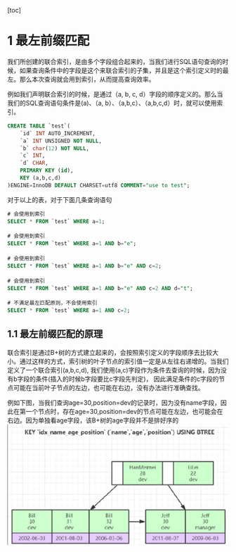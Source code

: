 [toc]
# 1 最左前缀匹配
我们所创建的联合索引，是由多个字段组合起来的，当我们进行SQL语句查询的时候，如果查询条件中的字段是这个来联合索引的子集，并且是这个索引定义时的最左。那么本次查询就会用到索引，从而提高查询效率。

例如我们声明联合索引的时候，是通过（a, b, c, d）字段的顺序定义的。那么当我们的SQL查询语句条件是(a)、（a, b）、（a,b,c）、（a,b,c,d）时，就可以使用索引。
```sql
CREATE TABLE `test`(
    `id` INT AUTO_INCREMENT,
    `a` INT UNSIGNED NOT NULL,
    `b` char(12) NOT NULL,
    `c` INT,
    `d` CHAR,
    PRIMARY KEY (id),
    KEY (a,b,c,d)
)ENGINE=InnoDB DEFAULT CHARSET=utf8 COMMENT="use to test";
```
对于以上的表，对于下面几条查询语句
```sql
# 会使用到索引
SELECT * FROM `test` WHERE a=1;

# 会使用到索引
SELECT * FROM `test` WHERE a=1 AND b="e";

# 会使用到索引
SELECT * FROM `test` WHERE a=1 AND b="e" AND c=2;

# 会使用到索引
SELECT * FROM `test` WHERE a=1 AND b="e" AND c=2 AND d="t";

# 不满足最左匹配原则，不会使用索引
SELECT * FROM `test` WHERE a=1 AND c=2;
```

## 1.1 最左前缀匹配的原理
联合索引是通过B+树的方式建立起来的，会按照索引定义的字段顺序去比较大小。通过这样的方式，索引树的叶子节点的索引值一定是从左往右递增的。当我们定义了一个联合索引(a,b,c,d), 我们使用(a,c)字段作为条件去查询的时候，因为没有b字段的条件(插入的时候b字段要比c字段先判定)， 因此满足条件的c字段的节点可能在当前叶子节点的左边，也可能在右边，没有办法进行准确查找。

例如下图，当我们查询age=30,position=dev的记录时，因为没有name字段，因此在第一个节点时，存在age=30,position=dev的节点可能在左边，也可能会在右边。因为单独看age字段，该B+树的age字段并不是排好序的
![最左前缀匹配原理](img/mysql-07.png)

